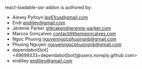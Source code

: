 react-loadable-ssr-addon is authored by: 

* Alexey Pyltsyn <lex61rus@gmail.com>
* Endi <endiliey@gmail.com>
* Jérémie Parker <gitkraken@jeremie-parker.com>
* Marcos Gonçalves <contact@themgoncalves.com>
* Ngoc Phuong <nguyenngocphuongnb@gmail.com>
* Phuong Nguyen <nguyenngocphuongnb@gmail.com>
* dependabot[bot] <49699333+dependabot[bot]@users.noreply.github.com>
* endiliey <endiliey@gmail.com>
